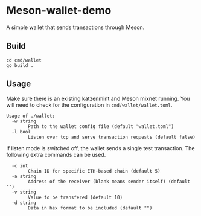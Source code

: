 # Meson-wallet-demo
A simple wallet that sends transactions through Meson.


## Build

```
cd cmd/wallet
go build .
```

## Usage

Make sure there is an existing katzenmint and Meson mixnet running. You will need to check for the configuration in `cmd/wallet/wallet.toml`.

```
Usage of ./wallet:
  -w string
        Path to the wallet config file (default "wallet.toml")
  -l bool
        Listen over tcp and serve transaction requests (default false)
```

If listen mode is switched off, the wallet sends a single test transaction. The following extra commands can be used.

```
  -c int
        Chain ID for specific ETH-based chain (default 5)
  -a string
        Address of the receiver (blank means sender itself) (default "")
  -v string
        Value to be transfered (default 10)
  -d string
        Data in hex format to be included (default "")
```
